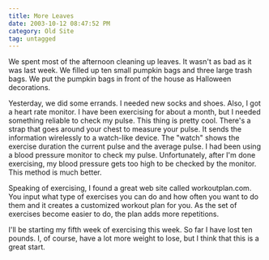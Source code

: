 ```yaml
---
title: More Leaves
date: 2003-10-12 08:47:52 PM
category: Old Site
tag: untagged
---
```


We spent most of the afternoon cleaning up leaves. It wasn't as bad as it was last week. We filled up ten small pumpkin bags and three large trash bags. We put the pumpkin bags in front of the house as Halloween decorations.

Yesterday, we did some errands. I needed new socks and shoes. Also, I got a heart rate monitor. I have been exercising for about a month, but I needed something reliable to check my pulse. This thing is pretty cool. There's a strap that goes around your chest to measure your pulse. It sends the information wirelessly to a watch-like device. The "watch" shows the exercise duration the current pulse and the average pulse. I had been using a blood pressure monitor to check my pulse. Unfortunately, after I'm done exercising, my blood pressure gets too high to be checked by the monitor. This method is much better.

Speaking of exercising, I found a great web site called workoutplan.com. You input what type of exercises you can do and how often you want to do them and it creates a customized workout plan for you. As the set of exercises become easier to do, the plan adds more repetitions.

I'll be starting my fifth week of exercising this week. So far I have lost ten pounds. I, of course, have a lot more weight to lose, but I think that this is a great start.
